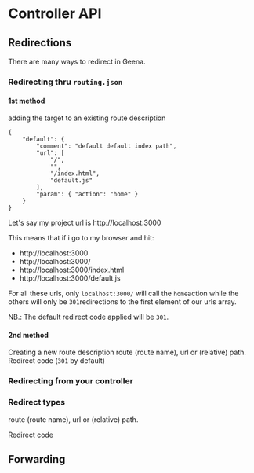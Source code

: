 # Controller API

## Redirections

There are many ways to redirect in Geena.

### Redirecting thru `routing.json`

#### 1st method
adding the target to an existing route description
```
{
    "default": {
    	"comment": "default default index path",
        "url": [
        	"/", 
            "", 
            "/index.html", 
            "default.js" 
        ],
        "param": { "action": "home" }
    }
}
```

Let's say my project url is http://localhost:3000

This means that if i go to my browser and hit:
- http://localhost:3000
- http://localhost:3000/
- http://localhost:3000/index.html
- http://localhost:3000/default.js

For all these urls, only `localhost:3000/` will call the `home`action while the others will only be `301`redirections to the first element of our urls array.



NB.: The default redirect code applied will be `301`.

#### 2nd method
Creating a new route description
route (route name), url or (relative) path.
Redirect code (`301` by default)

### Redirecting from your controller

### Redirect types

route (route name), url or (relative) path.

Redirect code

## Forwarding
